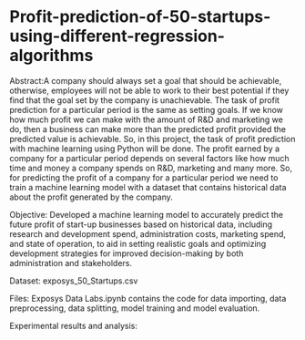 # Profit-prediction-of-50-startups-using-different-regression-algorithms 


Abstract:A company should always set a goal that should be achievable, otherwise, employees will not be able to work to their best potential if they find that the goal set by the company is unachievable. The task of profit prediction for a particular period is the same as setting goals. If we know how much profit we can make with the amount of R&D and marketing we do, then a business can make more than the predicted profit provided the predicted value is achievable. So, in this project, the task of profit prediction with machine learning using Python will be done. The profit earned by a company for a particular period depends on several factors like how much time and money a company spends on R&D, marketing and many more. So, for predicting the profit of a company for a particular period we need to train a machine learning model with a dataset that contains historical data about the profit generated by the company.


Objective: Developed a machine learning model to accurately predict the future profit of start-up businesses based on historical data, including research and development spend, administration costs, marketing spend, and state of operation, to aid in setting realistic goals and optimizing development strategies for improved decision-making by both administration and stakeholders.


Dataset: exposys_50_Startups.csv 


Files: Exposys Data Labs.ipynb contains the code for data importing, data preprocessing, data splitting, model training and model evaluation.


Experimental results and analysis:



